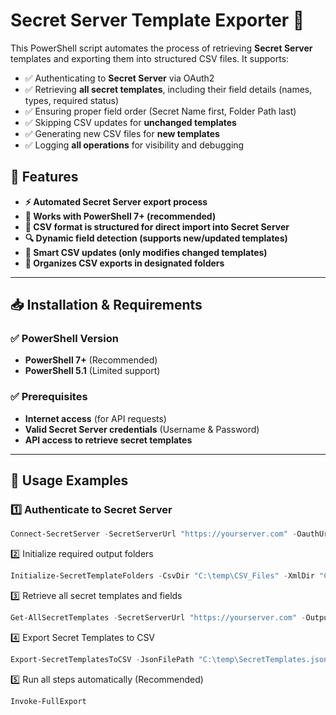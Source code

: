 # Secret Server Template Exporter 🚀

This PowerShell script automates the process of retrieving **Secret Server** templates and exporting them into structured CSV files. It supports:
- ✅ Authenticating to **Secret Server** via OAuth2
- ✅ Retrieving **all secret templates**, including their field details (names, types, required status)
- ✅ Ensuring proper field order (Secret Name first, Folder Path last)
- ✅ Skipping CSV updates for **unchanged templates**
- ✅ Generating new CSV files for **new templates**
- ✅ Logging **all operations** for visibility and debugging

## 📌 Features
- **⚡ Automated Secret Server export process**
- **🎯 Works with PowerShell 7+ (recommended)**
- **📝 CSV format is structured for direct import into Secret Server**
- **🔍 Dynamic field detection (supports new/updated templates)**
- **🔄 Smart CSV updates (only modifies changed templates)**
- **📂 Organizes CSV exports in designated folders**

---

## 📥 **Installation & Requirements**
### ✅ **PowerShell Version**
- **PowerShell 7+** (Recommended)
- **PowerShell 5.1** (Limited support)

### ✅ **Prerequisites**
- **Internet access** (for API requests)
- **Valid Secret Server credentials** (Username & Password)
- **API access to retrieve secret templates**

---

## 🚀 **Usage Examples**
### **1️⃣ Authenticate to Secret Server**
```powershell
Connect-SecretServer -SecretServerUrl "https://yourserver.com" -OauthUrl "https://yourserver.com/oauth2/token"
```
2️⃣ Initialize required output folders
```powershell
Initialize-SecretTemplateFolders -CsvDir "C:\temp\CSV_Files" -XmlDir "C:\temp\XML_Files"
```                       
3️⃣ Retrieve all secret templates and fields                       
```powershell
Get-AllSecretTemplates -SecretServerUrl "https://yourserver.com" -OutputPath "C:\temp\SecretTemplates.json"
```
4️⃣ Export Secret Templates to CSV
```powershell
Export-SecretTemplatesToCSV -JsonFilePath "C:\temp\SecretTemplates.json" -CsvDir "C:\temp\CSV_Files"
```
5️⃣ Run all steps automatically (Recommended)
```powershell
Invoke-FullExport
```
